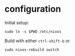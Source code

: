 # configuration

Initial setup:

    sudo ln -s $PWD /etc/nixos

Build with either `ctrl-shift-b` or

    sudo nixos-rebuild switch
